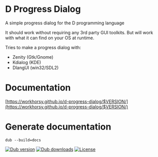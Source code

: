 # D Progress Dialog
A simple progress dialog for the D programming language

It should work without requiring any 3rd party GUI toolkits. But will work with what it can find on your OS at runtime.

Tries to make a progress dialog with:
* Zenity (Gtk/Gnome)
* Kdialog (KDE)
* DlangUI (win32/SDL2)

# Documentation

[https://workhorsy.github.io/d-progress-dialog/$VERSION/](https://workhorsy.github.io/d-progress-dialog/$VERSION/)

# Generate documentation

```
dub --build=docs
```


[![Dub version](https://img.shields.io/dub/v/d-progress-dialog.svg)](https://code.dlang.org/packages/d-progress-dialog)
[![Dub downloads](https://img.shields.io/dub/dt/d-progress-dialog.svg)](https://code.dlang.org/packages/d-progress-dialog)
[![License](https://img.shields.io/badge/license-BSL_1.0-blue.svg)](https://raw.githubusercontent.com/workhorsy/d-progress-dialog/master/LICENSE)
